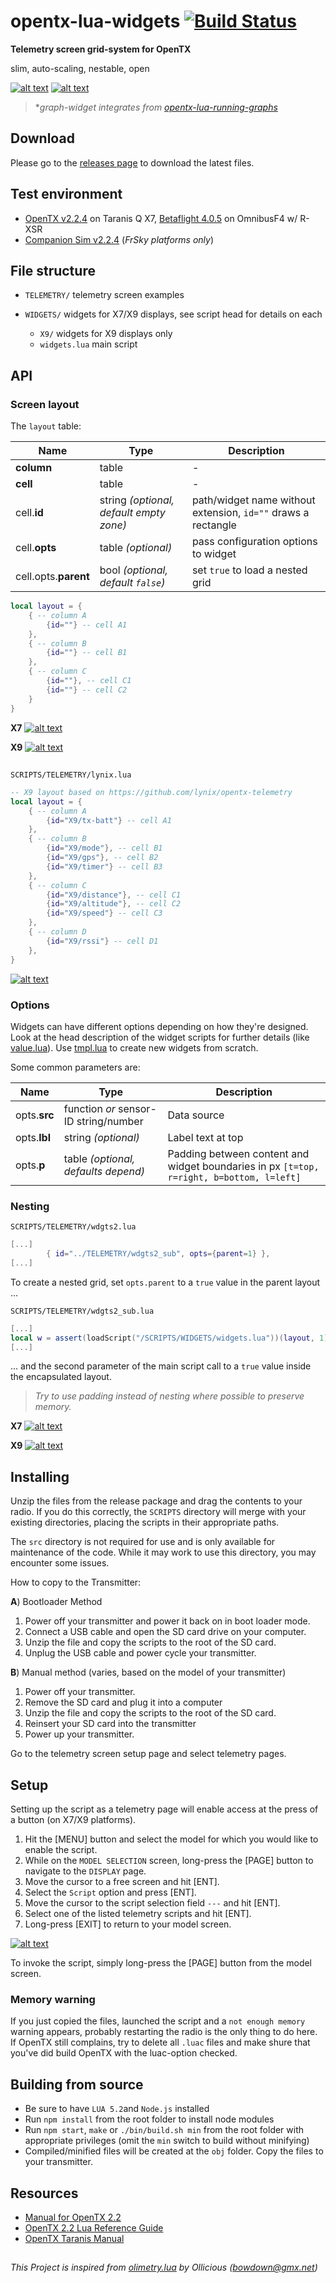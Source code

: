 # opentx-lua-widgets [![Build Status](https://travis-ci.org/Matze-Jung/opentx-lua-widgets.svg?branch=master)](https://travis-ci.org/Matze-Jung/opentx-lua-widgets)

**Telemetry screen grid-system for OpenTX**

slim, auto-scaling, nestable, open

[![alt text](img/x7home.lua.gif "TELEMETRY/x7home.lua (X7 display)")](https://github.com/Matze-Jung/opentx-lua-widgets/blob/master/src/SCRIPTS/TELEMETRY/x7home.lua)
[![alt text](img/wdgts2.lua.gif "TELEMETRY/wdgts2.lua (X7 display)")](https://github.com/Matze-Jung/opentx-lua-widgets/blob/master/src/SCRIPTS/TELEMETRY/wdgts2.lua)

>  \**graph-widget integrates from [opentx-lua-running-graphs](https://github.com/Matze-Jung/opentx-lua-running-graphs)*

## Download
Please go to the [releases page](https://github.com/Matze-Jung/opentx-lua-widgets/releases) to download the latest files.

## Test environment
* [OpenTX v2.2.4](https://github.com/opentx/opentx) on Taranis Q X7, [Betaflight 4.0.5](https://github.com/betaflight/betaflight) on OmnibusF4 w/ R-XSR
* [Companion Sim v2.2.4](https://www.open-tx.org/) (*FrSky platforms only*)

## File structure
- `TELEMETRY/` telemetry screen examples


- `WIDGETS/` widgets for X7/X9 displays, see script head for details on each
    * `X9/` widgets for X9 displays only
    * `widgets.lua` main script

## API
### Screen layout
The `layout` table:

| Name | Type | Description |
| - | - | - |
| **column** | table | - |
| **cell** | table | - |
| cell.**id** | string *(optional, default empty zone)* | path/widget name without extension, `id=""` draws a rectangle |
| cell.**opts** | table *(optional)* | pass configuration options to widget |
| cell.opts.**parent** | bool *(optional, default `false`)* | set `true` to load a nested grid |

```lua
local layout = {
    { -- column A
        {id=""} -- cell A1
    },
    { -- column B
        {id=""} -- cell B1
    },
    { -- column C
        {id=""}, -- cell C1
        {id=""} -- cell C2
    }
}
```
**X7** [![alt text](img/layout.gif "Example grid on X7 display")](https://github.com/Matze-Jung/opentx-lua-widgets/blob/master/README.md#screen-layout)

**X9** [![alt text](img/layoutX9.gif "Example grid on X9 display")](https://github.com/Matze-Jung/opentx-lua-widgets/blob/master/README.md#screen-layout)

##  
`SCRIPTS/TELEMETRY/lynix.lua`

```lua
-- X9 layout based on https://github.com/lynix/opentx-telemetry
local layout = {
    { -- column A
        {id="X9/tx-batt"} -- cell A1
    },
    { -- column B
        {id="X9/mode"}, -- cell B1
        {id="X9/gps"}, -- cell B2
        {id="X9/timer"} -- cell B3
    },
    { -- column C
        {id="X9/distance"}, -- cell C1
        {id="X9/altitude"}, -- cell C2
        {id="X9/speed"} -- cell C3
    },
    { -- column D
        {id="X9/rssi"} -- cell D1
    },
}
```
[![alt text](img/lynix.lua.gif "X9 by lynix")](https://github.com/Matze-Jung/opentx-lua-widgets/blob/master/src/SCRIPTS/TELEMETRY/lynix.lua)

### Options
Widgets can have different options depending on how they're designed. Look at the head description of the widget scripts for further details (like [value.lua](https://github.com/Matze-Jung/opentx-lua-widgets/blob/master/src/SCRIPTS/WIDGETS/value.lua)).
Use [tmpl.lua](https://github.com/Matze-Jung/opentx-lua-widgets/blob/master/src/SCRIPTS/WIDGETS/tmpl.lua) to create new widgets from scratch.

Some common parameters are:

| Name | Type | Description |
| - | - | - |
| opts.**src** | function *or* sensor-ID string/number | Data source |
| opts.**lbl** | string *(optional)* | Label text at top |
| opts.**p** | table *(optional, defaults depend)* | Padding between content and widget boundaries in px `[t=top, r=right, b=bottom, l=left]` |

### Nesting
`SCRIPTS/TELEMETRY/wdgts2.lua`
```lua
[...]
        { id="../TELEMETRY/wdgts2_sub", opts={parent=1} },
[...]
```
To create a nested grid, set `opts.parent` to a `true` value in the parent layout ...

`SCRIPTS/TELEMETRY/wdgts2_sub.lua`
```lua
[...]
local w = assert(loadScript("/SCRIPTS/WIDGETS/widgets.lua"))(layout, 1)
[...]
```
... and the second parameter of the main script call to a `true` value inside the encapsulated layout.

> *Try to use padding instead of nesting where possible to preserve memory.*

**X7** [![alt text](img/layout_nested.gif "Example nested grid on X7 display")](https://github.com/Matze-Jung/opentx-lua-widgets#nesting)

**X9** [![alt text](img/layoutX9_nested.gif "Example nested grid on X9 display")](https://github.com/Matze-Jung/opentx-lua-widgets#nesting)

## Installing
Unzip the files from the release package and drag the contents to your radio. If you do this correctly, the `SCRIPTS` directory will merge with your existing directories, placing the scripts in their appropriate paths.

The `src` directory is not required for use and is only available for maintenance of the code. While it may work to use this directory, you may encounter some issues.

How to copy to the Transmitter:

**A**) Bootloader Method
1. Power off your transmitter and power it back on in boot loader mode.
2. Connect a USB cable and open the SD card drive on your computer.
3. Unzip the file and copy the scripts to the root of the SD card.
4. Unplug the USB cable and power cycle your transmitter.

**B**) Manual method (varies, based on the model of your transmitter)
1. Power off your transmitter.
2. Remove the SD card and plug it into a computer
3. Unzip the file and copy the scripts to the root of the SD card.
4. Reinsert your SD card into the transmitter
5. Power up your transmitter.

Go to the telemetry screen setup page and select telemetry pages.

## Setup
Setting up the script as a telemetry page will enable access at the press of a button (on X7/X9 platforms).
1. Hit the [MENU] button and select the model for which you would like to enable the script.
2. While on the `MODEL SELECTION` screen, long-press the [PAGE] button to navigate to the `DISPLAY` page.
3. Move the cursor to a free screen and hit [ENT].
4. Select the `Script` option and press [ENT].
5. Move the cursor to the script selection field `---` and hit [ENT].
6. Select one of the listed telemetry scripts and hit [ENT].
7. Long-press [EXIT] to return to your model screen.

[![alt text](img/DISPLAY.gif "DISPLAY")](https://github.com/Matze-Jung/opentx-lua-widgets#setup)

To invoke the script, simply long-press the [PAGE] button from the model screen.

### Memory warning
If you just copied the files, launched the script and a `not enough memory` warning appears, probably restarting the radio is the only thing to do here. If OpenTX still complains, try to delete all `.luac` files and make shure that you've did build OpenTX with the luac-option checked.

## Building from source
- Be sure to have `LUA 5.2`and `Node.js` installed
- Run `npm install` from the root folder to install node modules
- Run `npm start`, `make` or `./bin/build.sh min` from the root folder with appropriate privileges (omit the `min` switch to build without minifying)
- Compiled/minified files will be created at the `obj` folder. Copy the files to your transmitter.

## Resources
* [Manual for OpenTX 2.2](https://opentx.gitbooks.io/manual-for-opentx-2-2)
* [OpenTX 2.2 Lua Reference Guide](https://opentx.gitbooks.io/opentx-2-2-lua-reference-guide/)
* [OpenTX Taranis Manual](https://opentx.gitbooks.io/opentx-taranis-manual)

##  
*This Project is inspired from [olimetry.lua](https://www.youtube.com/watch?v=dMNDhq2QJv4) by Ollicious (bowdown@gmx.net)*
